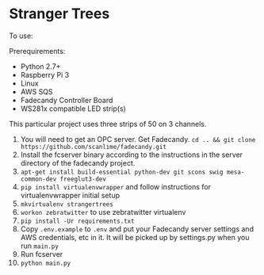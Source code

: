 # Stranger Trees

To use:

Prerequirements:
* Python 2.7+
* Raspberry Pi 3
* Linux
* AWS SQS
* Fadecandy Controller Board
* WS281x compatible LED strip(s)

This particular project uses three strips of 50 on 3 channels.

1. You will need to get an OPC server. Get Fadecandy. `cd .. && git clone https://github.com/scanlime/fadecandy.git`
1. Install the fcserver binary according to the instructions in the server directory of the fadecandy project.
1. `apt-get install build-essential python-dev git scons swig mesa-common-dev freeglut3-dev`
1. `pip install virtualenvwrapper` and follow instructions for virtualenvwrapper initial setup
1. `mkvirtualenv strangertrees`
1. `workon zebratwitter` to use zebratwitter virtualenv
1. `pip install -Ur requirements.txt`
1. Copy `.env.example` to `.env` and put your Fadecandy server settings and AWS credentials, etc in it.
It will be picked up by settings.py when you run `main.py`
1. Run fcserver
1. `python main.py`
